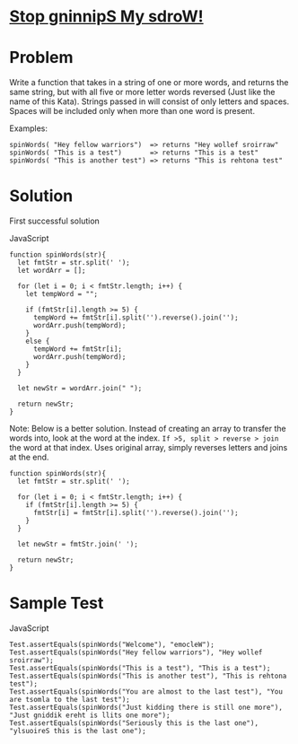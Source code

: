 # [Stop gninnipS My sdroW!](https://www.codewars.com/kata/5264d2b162488dc400000001)

# Problem

Write a function that takes in a string of one or more words, and returns the same string, but with all five or more letter words reversed (Just like the name of this Kata). Strings passed in will consist of only letters and spaces. Spaces will be included only when more than one word is present.

Examples:

```JS
spinWords( "Hey fellow warriors")  => returns "Hey wollef sroirraw"
spinWords( "This is a test")       => returns "This is a test"
spinWords( "This is another test") => returns "This is rehtona test"
```

# Solution

First successful solution

JavaScript

```JS
function spinWords(str){
  let fmtStr = str.split(' ');
  let wordArr = [];

  for (let i = 0; i < fmtStr.length; i++) {
    let tempWord = "";

    if (fmtStr[i].length >= 5) {
      tempWord += fmtStr[i].split('').reverse().join('');
      wordArr.push(tempWord);
    }
    else {
      tempWord += fmtStr[i];
      wordArr.push(tempWord);
    }
  }

  let newStr = wordArr.join(" ");

  return newStr;
}
```

Note: Below is a better solution. Instead of creating an array to transfer the words into, look at the word at the index. `If >5, split > reverse > join` the word at that index. Uses original array, simply reverses letters and joins at the end.

```JS
function spinWords(str){
  let fmtStr = str.split(' ');

  for (let i = 0; i < fmtStr.length; i++) {
    if (fmtStr[i].length >= 5) {
      fmtStr[i] = fmtStr[i].split('').reverse().join('');
    }
  }

  let newStr = fmtStr.join(' ');

  return newStr;
}
```

# Sample Test

JavaScript

```JS
Test.assertEquals(spinWords("Welcome"), "emocleW");
Test.assertEquals(spinWords("Hey fellow warriors"), "Hey wollef sroirraw");
Test.assertEquals(spinWords("This is a test"), "This is a test");
Test.assertEquals(spinWords("This is another test"), "This is rehtona test");
Test.assertEquals(spinWords("You are almost to the last test"), "You are tsomla to the last test");
Test.assertEquals(spinWords("Just kidding there is still one more"), "Just gniddik ereht is llits one more");
Test.assertEquals(spinWords("Seriously this is the last one"), "ylsuoireS this is the last one");
```

